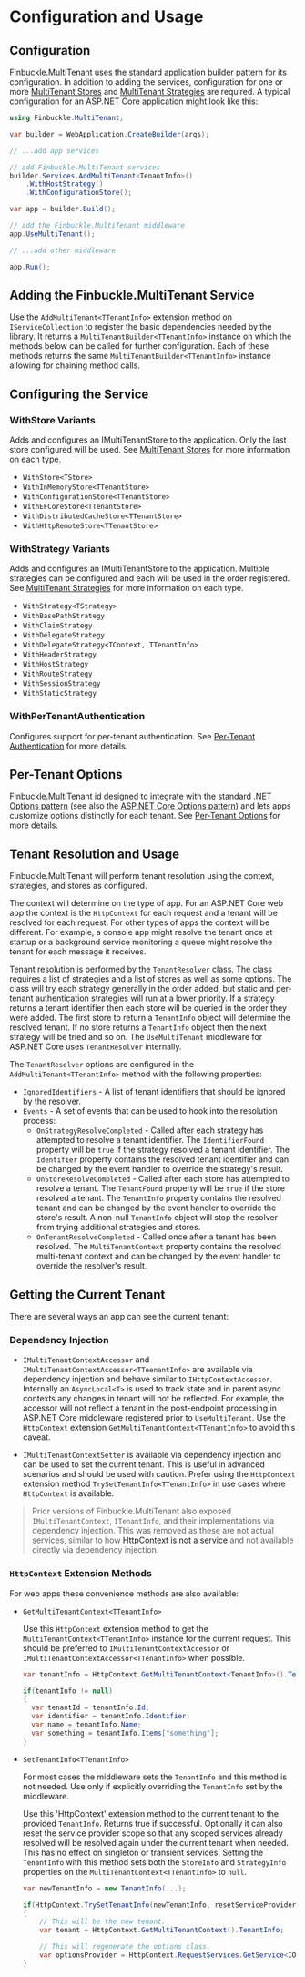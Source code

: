# Configuration and Usage

## Configuration

Finbuckle.MultiTenant uses the standard application builder pattern for its configuration. In addition to adding the
services, configuration for one or more [MultiTenant Stores](Stores) and [MultiTenant Strategies](Strategies) are
required. A typical configuration for an ASP.NET Core application might look like this:

```csharp
using Finbuckle.MultiTenant;

var builder = WebApplication.CreateBuilder(args);

// ...add app services

// add Finbuckle.MultiTenant services
builder.Services.AddMultiTenant<TenantInfo>()
    .WithHostStrategy()
    .WithConfigurationStore();

var app = builder.Build();

// add the Finbuckle.MultiTenant middleware
app.UseMultiTenant();

// ...add other middleware

app.Run();
```

## Adding the Finbuckle.MultiTenant Service

Use the `AddMultiTenant<TTenantInfo>` extension method on `IServiceCollection` to register the basic dependencies needed
by the library. It returns a `MultiTenantBuilder<TTenantInfo>` instance on which the methods below can be called for
further configuration. Each of these methods returns the same `MultiTenantBuilder<TTenantInfo>` instance allowing for
chaining method calls.

## Configuring the Service

### WithStore Variants

Adds and configures an IMultiTenantStore to the application. Only the last store configured will be used.
See [MultiTenant Stores](Stores) for more information on each type.

- `WithStore<TStore>`
- `WithInMemoryStore<TTenantStore>`
- `WithConfigurationStore<TTenantStore>`
- `WithEFCoreStore<TTenantStore>`
- `WithDistributedCacheStore<TTenantStore>`
- `WithHttpRemoteStore<TTenantStore>`

### WithStrategy Variants

Adds and configures an IMultiTenantStore to the application. Multiple strategies can be configured and each will be used
in the order registered. See [MultiTenant Strategies](Strategies) for more information on each type.

- `WithStrategy<TStrategy>`
- `WithBasePathStrategy`
- `WithClaimStrategy`
- `WithDelegateStrategy`
- `WithDelegateStrategy<TContext, TTenantInfo>`
- `WithHeaderStrategy`
- `WithHostStrategy`
- `WithRouteStrategy`
- `WithSessionStrategy`
- `WithStaticStrategy`

### WithPerTenantAuthentication

Configures support for per-tenant authentication. See [Per-Tenant Authentication](Authentication) for more details.

## Per-Tenant Options

Finbuckle.MultiTenant id designed to integrate with the
standard [.NET Options pattern](https://learn.microsoft.com/en-us/dotnet/core/extensions/options) (see also
the [ASP.NET Core Options pattern](https://docs.microsoft.com/en-us/aspnet/core/fundamentals/configuration/options)) and
lets apps customize options distinctly for each tenant. See [Per-Tenant Options](Options) for more details.

## Tenant Resolution and Usage

Finbuckle.MultiTenant will perform tenant resolution using the context, strategies, and stores as configured.

The context will determine on the type of app. For an ASP.NET Core web app the context is the `HttpContext` for each
request and a tenant will be resolved for each request. For other types of apps the context will be different. For
example, a console app might resolve the tenant once at startup or a background service monitoring a queue might resolve
the tenant for each message it receives.

Tenant resolution is performed by the `TenantResolver` class. The class requires a list of strategies and a list of
stores as well as some options. The class will try each strategy generally in the order added, but static and per-tenant
authentication strategies will run at a lower priority. If a strategy returns a tenant identifier then each store will
be queried in the order they were added. The first store to return a `TenantInfo`
object will determine the resolved tenant. If no store returns a `TenantInfo` object then the next strategy will be
tried and so on. The `UseMultiTenant` middleware for ASP.NET Core uses `TenantResolver`
internally.

The `TenantResolver` options are configured in the `AddMultiTenant<TTenantInfo>` method with the following properties:

- `IgnoredIdentifiers` - A list of tenant identifiers that should be ignored by the resolver.
- `Events` - A set of events that can be used to hook into the resolution process:
    - `OnStrategyResolveCompleted` - Called after each strategy has attempted to resolve a tenant identifier. The
      `IdentifierFound` property will be `true` if the strategy resolved a tenant identifier. The `Identifier` property
      contains the resolved tenant identifier and can be changed by the event handler to override the strategy's result.
    - `OnStoreResolveCompleted` - Called after each store has attempted to resolve a tenant. The `TenantFound` property
      will be `true` if the store resolved a tenant. The `TenantInfo` property contains the resolved tenant and can be
      changed by the event handler to override the store's result. A non-null `TenantInfo` object will stop the resolver
      from trying additional strategies and stores.
    - `OnTenantResolveCompleted` - Called once after a tenant has been resolved. The `MultiTenantContext` property
      contains the resolved multi-tenant context and can be changed by the event handler to override the resolver's
      result.

## Getting the Current Tenant

There are several ways an app can see the current tenant:

### Dependency Injection

* `IMultiTenantContextAccessor` and `IMultiTenantContextAccessor<TTeenantInfo>` are available via dependency injection
  and behave similar to `IHttpContextAccessor`. Internally an `AsyncLocal<T>` is used to track state and in parent async
  contexts any changes in tenant will not be reflected. For example, the accessor will not reflect a tenant in the
  post-endpoint processing in ASP.NET Core middleware registered prior to `UseMultiTenant`. Use the `HttpContext`
  extension `GetMultiTenantContext<TTenantInfo>` to avoid this caveat.

* `IMultiTenantContextSetter` is available via dependency injection and can be used to set the current tenant. This is
  useful in advanced scenarios and should be used with caution. Prefer using the `HttpContext` extension method
  `TrySetTenantInfo<TTenantInfo>` in use cases where `HttpContext` is available.

> Prior versions of Finbuckle.MultiTenant also exposed `IMultiTenantContext`, `ITenantInfo`, and their implementations
> via dependency injection. This was removed as these are not actual services, similar to
> how [HttpContext is not a service](https://github.com/dotnet/aspnetcore/issues/47996#issuecomment-1529364233) and not
> available directly via dependency injection.

### `HttpContext` Extension Methods

For web apps these convenience methods are also available:

* `GetMultiTenantContext<TTenantInfo>`

  Use this `HttpContext` extension method to get the `MultiTenantContext<TTenantInfo>` instance for the current request.
  This should be preferred to `IMultiTenantContextAccessor` or `IMultiTenantContextAccessor<TTenantInfo>` when possible.

  ```csharp
  var tenantInfo = HttpContext.GetMultiTenantContext<TenantInfo>().TenantInfo;
  
  if(tenantInfo != null)
  {
    var tenantId = tenantInfo.Id;
    var identifier = tenantInfo.Identifier;
    var name = tenantInfo.Name;
    var something = tenantInfo.Items["something"];
  }
  ```

* `SetTenantInfo<TTenantInfo>`

  For most cases the middleware sets the `TenantInfo` and this method is not needed. Use only if explicitly overriding
  the `TenantInfo` set by the middleware.

  Use this 'HttpContext' extension method to the current tenant to the provided `TenantInfo`. Returns true if
  successful. Optionally it can also reset the service provider scope so that any scoped services already resolved will
  be resolved again under the current tenant when needed. This has no effect on singleton or transient services. Setting
  the `TenantInfo` with this method sets both the `StoreInfo` and `StrategyInfo` properties on the
  `MultiTenantContext<TTenantInfo>` to `null`.

  ```csharp
  var newTenantInfo = new TenantInfo(...);
  
  if(HttpContext.TrySetTenantInfo(newTenantInfo, resetServiceProvider: true))
  {
      // This will be the new tenant.
      var tenant = HttpContext.GetMultiTenantContext().TenantInfo;
  
      // This will regenerate the options class.
      var optionsProvider = HttpContext.RequestServices.GetService<IOptions<MyScopedOptions>>();
  }
  ```
